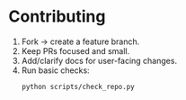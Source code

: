 # Contributing

1. Fork → create a feature branch.
2. Keep PRs focused and small.
3. Add/clarify docs for user-facing changes.
4. Run basic checks:
   ```bash
   python scripts/check_repo.py
   ```
